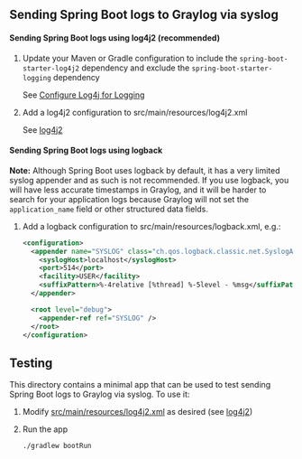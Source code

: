 ## Sending Spring Boot logs to Graylog via syslog

#### Sending Spring Boot logs using log4j2 (recommended)

1. Update your Maven or Gradle configuration to include the `spring-boot-starter-log4j2` dependency and exclude the
`spring-boot-starter-logging` dependency

    See [Configure Log4j for Logging](https://docs.spring.io/spring-boot/docs/current/reference/html/howto-logging.html#howto-configure-log4j-for-logging)

2. Add a log4j2 configuration to src/main/resources/log4j2.xml

    See [log4j2](../log4j2/)


#### Sending Spring Boot logs using logback

**Note:** Although Spring Boot uses logback by default, it has a very limited syslog appender and as such is not
recommended. If you use logback, you will have less accurate timestamps in Graylog, and it will be harder to search for
your application logs because Graylog will not set the `application_name` field or other structured data fields.

1. Add a logback configuration to src/main/resources/logback.xml, e.g.:

    ```xml
    <configuration>
      <appender name="SYSLOG" class="ch.qos.logback.classic.net.SyslogAppender">
        <syslogHost>localhost</syslogHost>
        <port>514</port>
        <facility>USER</facility>
        <suffixPattern>%-4relative [%thread] %-5level - %msg</suffixPattern>
      </appender>

      <root level="debug">
        <appender-ref ref="SYSLOG" />
      </root>
    </configuration>
    ```



## Testing
This directory contains a minimal app that can be used to test sending Spring Boot logs to Graylog via syslog. To use
it:

1. Modify [src/main/resources/log4j2.xml](src/main/resources/log4j2.xml) as desired (see [log4j2](../log4j2/))

1. Run the app

    ```
    ./gradlew bootRun
    ```
